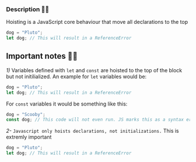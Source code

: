 ### Description 🐱‍🏍
Hoisting is a JavaScript core behaviour that move all declarations to the top

```js
dog = "Pluto";
let dog; // This will result in a ReferenceError
```

## Important notes 🐱‍🚀
*1)* Variables defined with `let` and `const` are hoisted to the top of the block but not initilialized. An example for `let` variables would be:
```js
dog = "Pluto";
let dog; // This will result in a ReferenceError
```
For `const` variables it would be something like this:
```js
dog = "Scooby";
const dog; // This code will not even run. JS marks this as a syntax error
```
*2-* `Javascript only hoists declarations, not initializations.` This is extremly important
```js
dog = "Pluto";
let dog; // This will result in a ReferenceError
```
